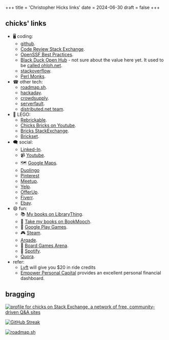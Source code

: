 +++
title = 'Christopher Hicks links'
date = 2024-06-30
draft = false
+++

## chicks' links

* 🖥 coding:
    *   [github](https://github.com/chicks-net).
    *   [Code Review Stack Exchange](https://codereview.stackexchange.com/users/89257/chicks).
    *   [OpenSSF Best Practices](https://www.bestpractices.dev/en/users/35911).
    *   [Black Duck Open Hub](https://openhub.net/accounts/chicks) - not sure about the value here yet.  It used to be [called ohloh.net](https://www.reddit.com/r/opensource/comments/2aqq0v/ohlohs_name_changing_to_black_duck_open_hub/).
    *   [stackoverflow](https://stackoverflow.com/users/2002471/chicks).
    *   [Perl Monks](https://perlmonks.org/index.pl?node_id=160784).
* ☎ other tech:
    *   [roadmap.sh](https://roadmap.sh/u/chicks).
    *   [hackaday](https://hackaday.io/chicks).
    *   [crowdsupply](https://www.crowdsupply.com/people/chicks).
    *   [serverfault](https://serverfault.com/users/205542/chicks).
    *   [distributed.net team](https://stats.distributed.net/team/tmsummary.php?project_id=8&team=31403).
* 🧱 LEGO:
    *   [Rebrickable](https://rebrickable.com/users/chicks/).
    *   [Chicks Bricks on Youtube](https://www.youtube.com/@ChicksBricks123).
    *   [Bricks StackExchange](https://bricks.stackexchange.com/users/6174/chicks).
    *   [Brickset](https://brickset.com/profile/chicks).
* 🗨 social:
    *   [Linked-In](https://www.linkedin.com/in/chicks2fini).
    * 📹 [Youtube](https://www.youtube.com/@ChristopherHicksFINI).
    * 🗺 [Google Maps](https://maps.app.goo.gl/UPrMcz6HMuXncp1k7).
    *   [Duolingo](https://www.duolingo.com/profile/ChristopherH757)
    *   [Pinterest](https://www.pinterest.com/chicksnet/)
    *   [Meetup](https://www.meetup.com/members/42800462/).
    *   [Yelp](https://chicks-net.yelp.com).
    *   [OfferUp](https://offerup.co/profile/chicks-net).
    *   [Fiverr](https://www.fiverr.com/chicks_net).
    *   [Ebay](https://www.ebay.com/fdbk/feedback_profile/cwhicks).
* 😄 fun:
    * 📚 [My books on LibraryThing](https://www.librarything.com/profile/christopher.hicks).
    * 📘 [Take my books on BookMooch](http://bookmooch.com/bio/chicks).
    * 📱 [Google Play Games](https://games.app.goo.gl/51ctZ7VqN2N6EJJBA).
    * 🎮 [Steam](https://steamcommunity.com/profiles/76561198037662755/).
    *   [Arqade](https://gaming.stackexchange.com/users/100715/chicks).
    * 🎲 [Board Games Arena](https://boardgamearena.com/player?id=89400494).
    * 🎼 [Spotify](https://open.spotify.com/user/chicks_net).
    *   [Quora](https://www.quora.com/profile/Christopher-Hicks-3).
*   refer:
    *   [Lyft](https://lyft.com/ie/CHRISTOPHE985315) will give you \$20
        in ride credits
    *   [Empower Personal Capital](https://empowerreferral.link/chicks)
        provides an excellent personal financial dashboard.

## bragging

[![profile for chicks on Stack Exchange, a network of free, community-driven Q&A sites](https://stackexchange.com/users/flair/2276315.png "profile for chicks on Stack Exchange, a network of free, community-driven Q&A sites")](https://stackexchange.com/users/2276315/chicks)

[![GitHub Streak](https://streak-stats.demolab.com?user=chicks-net&date_format=j%20M%5B%20Y%5D&mode=weekly)](https://git.io/streak-stats)

[![roadmap.sh](https://roadmap.sh/card/wide/66a937d5e886d0166c641c4e?variant=dark&roadmaps=devops%2Caws%2Crust%2Csoftware-architect)](https://roadmap.sh/u/chicks)
